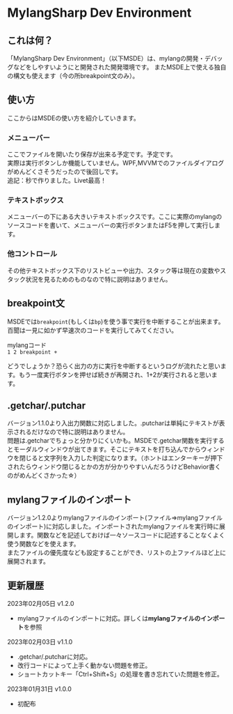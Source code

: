 # MylangSharp Dev Environment

## これは何？
「MylangSharp Dev Environment」（以下MSDE）は、mylangの開発・デバッグなどをしやすいようにと開発された開発環境です。
またMSDE上で使える独自の構文も使えます（今の所breakpoint文のみ）。

## 使い方
ここからはMSDEの使い方を紹介していきます。

### メニューバー
ここでファイルを開いたり保存が出来る予定です。予定です。  
実際は実行ボタンしか機能していません。WPF,MVVMでのファイルダイアログがめんどくさそうだったので後回しです。  
追記：秒で作りました。Livet最高！

### テキストボックス
メニューバーの下にある大きいテキストボックスです。ここに実際のmylangのソースコードを書いて、メニューバーの実行ボタンまたはF5を押して実行します。

### 他コントロール
その他テキストボックス下のリストビューや出力、スタック等は現在の変数やスタック状況を見るためのものなので特に説明はありません。

## breakpoint文
MSDEでは`breakpoint`(もしくは`bp`)を使う事で実行を中断することが出来ます。  
百聞は一見に如かず早速次のコードを実行してみてください。  
  
mylangコード  
`1 2 breakpoint +`  
  
どうでしょうか？恐らく出力の方に実行を中断するというログが流れたと思います。もう一度実行ボタンを押せば続きが再開され、1+2が実行されると思います。

## .getchar/.putchar
バージョン1.1.0より入出力関数に対応しました。.putcharは単純にテキストが表示されるだけなので特に説明はありません。  
問題は.getcharでちょっと分かりにくいかも。MSDEで.getchar関数を実行するとモーダルウィンドウが出てきます。そこにテキストを打ち込んでからウィンドウを閉じると文字列を入力した判定になります。（ホントはエンターキーが押下されたらウィンドウ閉じるとかの方が分かりやすいんだろうけどBehavior書くのがめんどくさかった☆）

## mylangファイルのインポート
バージョン1.2.0よりmylangファイルのインポート(ファイル=>mylangファイルのインポート)に対応しました。インポートされたmylangファイルを実行時に展開します。関数などを記述しておけば一々ソースコードに記述することなくよく使う関数などを使えます。  
またファイルの優先度なども設定することができ、リストの上ファイルほど上に展開されます。

## 更新履歴
2023年02月05日 v1.2.0
* mylangファイルのインポートに対応。詳しくは**mylangファイルのインポート**を参照

2023年02月03日 v1.1.0
* .getchar/.putcharに対応。
* 改行コードによって上手く動かない問題を修正。
* ショートカットキー「Ctrl+Shift+S」の処理を書き忘れていた問題を修正。

2023年01月31日 v1.0.0
* 初配布